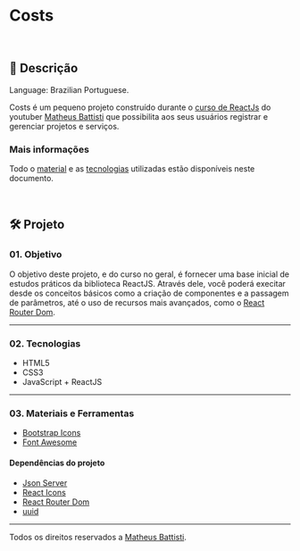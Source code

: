 # Costs

&nbsp;

## 📃 Descrição

Language: Brazilian Portuguese.

Costs é um pequeno projeto construído durante o [curso de ReactJs](https://youtube.com/playlist?list=PLnDvRpP8BneyVA0SZ2okm-QBojomniQVO) do youtuber [Matheus Battisti](https://www.youtube.com/@MatheusBattisti) que possibilita aos seus usuários registrar e gerenciar projetos e serviços.

### Mais informações

Todo o [material]() e as [tecnologias]() utilizadas estão disponíveis neste documento. 

&nbsp;

## 🛠️ Projeto

### 01. Objetivo

O objetivo deste projeto, e do curso no geral, é fornecer uma base inicial de estudos práticos da biblioteca ReactJS. Através dele, você poderá execitar desde os conceitos básicos como a criação de componentes e a passagem de parâmetros, até o uso de recursos mais avançados, como o [React Router Dom](https://reactrouter.com/en/main).

---

### 02. Tecnologias

- HTML5
- CSS3
- JavaScript + ReactJS

---

### 03. Materiais e Ferramentas

- [Bootstrap Icons](https://react-icons.github.io/react-icons/icons?name=bs)
- [Font Awesome](https://react-icons.github.io/react-icons/icons?name=fa)

#### Dependências do projeto

- [Json Server](https://www.npmjs.com/package/json-server) 
- [React Icons](https://www.npmjs.com/package/react-icons) 
- [React Router Dom](https://www.npmjs.com/package/react-router-dom) 
- [uuid](https://www.npmjs.com/package/uuid)

---

Todos os direitos reservados a [Matheus Battisti](https://www.youtube.com/@MatheusBattisti).